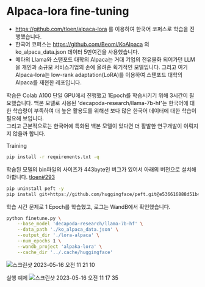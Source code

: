 # Alpaca-lora fine-tuning

- https://github.com/tloen/alpaca-lora 를 이용하여 한국어 코퍼스로 학습을 진행했습니다.
- 한국어 코퍼스는 https://github.com/Beomi/KoAlpaca 의 ko_alpaca_data.json 데이터 5만여건을 사용했습니다.
- 메타의 Llama와 스탠포드 대학의 Alpaca는 거대 기업의 전유물화 되어가던 LLM을 개인과 소규모 서비스기업의 손에 올려준 획기적인 모델입니다. 그리고 여기 Alpaca-lora는 low-rank adaptation(LoRA)를 이용하여 스탠포드 대학의 Alpaca를 재현한 레포입니다.

학습은 Colab A100 단일 GPU에서 진행했고 1Epoch를 학습시키기 위해 3시간이 필요했습니다. 백본 모델로 사용된 'decapoda-research/llama-7b-hf'는 한국어에 대한 학습량이 부족하여 더 높은 활용도를 위해선 보다 많은 한국어 데이터에 대한 학습이 필요해 보입니다.  
그리고 근본적으로는 한국어에 특화된 백본 모델이 있다면 더 활발한 연구개발이 이뤄지지 않을까 합니다.

Training
```bash
pip install -r requirements.txt -q
```
학습된 모델의 bin파일의 사이즈가 443byte인 버그가 있어서 아래의 버전으로 설치해야합니다. [tloen#293](https://github.com/tloen/alpaca-lora/issues/293)

```bash
pip uninstall peft -y
pip install git+https://github.com/huggingface/peft.git@e536616888d51b453ed354a6f1e243fecb02ea08
```
학습 시간 문제로 1 Epoch를 학습했고, 로그는 WandB에서 확인했습니다.

```bash
python finetune.py \
    --base_model 'decapoda-research/llama-7b-hf' \
    --data_path './ko_alpaca_data.json' \
    --output_dir './lora-alpaca' \
    --num_epochs 1 \
    --wandb_project 'alpaka-lora' \
    --cache_dir '../.cache/huggingface'
```

![스크린샷 2023-05-16 오전 11 21 10](https://github.com/mypeacefulcode/alpaca-lora/assets/16236194/e23e8174-594c-4744-9c5f-04446c36aea8)

실행 예제 
![스크린샷 2023-05-16 오전 11 17 35](https://github.com/mypeacefulcode/alpaca-lora/assets/16236194/5a8e56b2-2313-4a2b-9c7e-d67cc20a104a)
